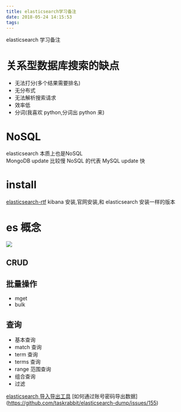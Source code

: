 ```yaml
---
title: elasticsearch学习备注
date: 2018-05-24 14:15:53
tags:
---
```

elasticsearch 学习备注<!--more-->
# 关系型数据库搜索的缺点
- 无法打分(多个结果需要排名)
- 无分布式
- 无法解析搜索请求
- 效率低
- 分词(我喜欢 python,分词出 python 来)

# NoSQL
elasticsearch 本质上也是NoSQL  
MongoDB update 比较慢 NoSQL 的代表
MySQL update 快

# install
[elasticsearch-rtf](https://github.com/medcl/elasticsearch-rtf)
kibana 安装,官网安装,和 elasticsearch 安装一样的版本

# es 概念
![](https://blog-image-1257302654.cos.ap-guangzhou.myqcloud.com/2018-08-24-043244.jpg)

## CRUD

## 批量操作
 - mget
 - bulk

## 查询
- 基本查询
 - match 查询
 - term 查询
 - terms 查询
 - range 范围查询
- 组合查询
- 过滤


[elasticsearch 导入导出工具](https://github.com/taskrabbit/elasticsearch-dump)
[如何通过账号密码导出数据]
(https://github.com/taskrabbit/elasticsearch-dump/issues/155)